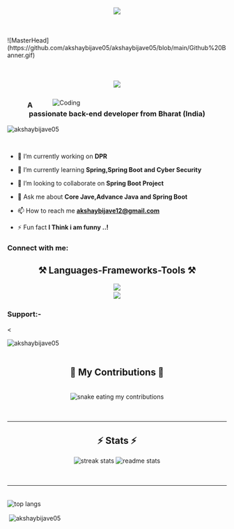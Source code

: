 






 








<h3 align="center">
    <img src="https://readme-typing-svg.herokuapp.com/?font=Righteous&size=25&center=true&vCenter=true&width=500&height=70&duration=4000&lines=Thanks+for+visiting!+✌️;+Shoot+me+a+message+on+Linkedin!;I'm+always+down+to+collab+:)">
</h3>

<br/>








<p>
  ![MasterHead](https://github.com/akshaybijave05/akshaybijave05/blob/main/Github%20Banner.gif)
</p>


<h1 align="center">
    <img src="https://readme-typing-svg.herokuapp.com/?font=Righteous&size=35&center=true&vCenter=true&width=500&height=70&duration=4000&lines=Hi+There!+👋;+I'm+Akshay+Bijave!;" />
</h1>

<img align="right" alt="Coding" width="400" src="https://media.tenor.com/rePDfDWO3XoAAAAd/hacking.gif">

<h3 align="center">A passionate back-end developer from Bharat (India)</h3>
<p align="left"> <img src="https://komarev.com/ghpvc/?username=akshaybijave05&label=Profile%20views&color=0e75b6&style=flat" alt="akshaybijave05" /> </p>
<p align="left"> <a href="https://twitter.com/" target="blank"><img src="https://img.shields.io/twitter/follow/?logo=twitter&style=for-the-badge" alt="" /></a> </p>



- 🔭 I’m currently working on **DPR**

- 🌱 I’m currently learning **Spring,Spring Boot and Cyber Security**

- 👯 I’m looking to collaborate on **Spring Boot Project**

- 💬 Ask me about **Core Jave,Advance Java and Spring Boot**

- 📫 How to reach me **akshaybijave12@gmail.com**

- ⚡ Fun fact **I Think i am funny ..!**

<h3 align="left">Connect with me:</h3>
<p align="left">
</p>



<h2 align="center">⚒️ Languages-Frameworks-Tools ⚒️</h2>
<div align="center">
    <img src="https://skillicons.dev/icons?i=html,css,javascript,c,cpp,java,spring" /><br>
    <img src="https://skillicons.dev/icons?i=mysql,postman,eclipse,vscode,github,linux" />
</div>




<h3 align="left">Support:-</h3><
<p><a href="https://www.buymeacoffee.com/akshaybijave05"> <img align="left" src="https://cdn.buymeacoffee.com/buttons/v2/default-yellow.png" height="50" width="210" alt="akshaybijave05" /></a></p><br><br>



<div align="center">
  <h2>🐍 My Contributions 🐍</h2>
  <br>
  <img alt="snake eating my contributions" src="https://raw.githubusercontent.com/akshaybijave05/akshaybijave05/output/github-contribution-grid-snake.gif" />
  <br/><br/><br/>
</div>
<hr/>


<h2 align="center">⚡ Stats ⚡</h2>
<div align=center>
  <img width=390 src="https://github-readme-stats.vercel.app/api?username=akshaybijave05&count_private=true&theme=react&border_radius=10" alt="streak stats"/>
  <img width=390 src="https://github-readme-stats-akshaybijave05.vercel.app/api?username=akshaybijave05&count_private=true&show_icons=true&theme=react&rank_icon=github&border_radius=10" alt="readme stats" />
  <br/>
  
</div>
<br/><br/>
<hr/>

<br>
<img width=325 align="center" src="https://github-readme-stats.vercel.app/api/top-langs?username=akshaybijave05&show_icons=true&langs_count=8&layout=compact&theme=react&border_radius=10&size_weight=0.5&count_weight=0.5&exclude_repo=github-readme-stats" alt="top langs" />
<p>&nbsp;<img align="center" src="https://github-readme-stats.vercel.app/api?username=akshaybijave05&show_icons=true&locale=en" alt="akshaybijave05" /></p>












